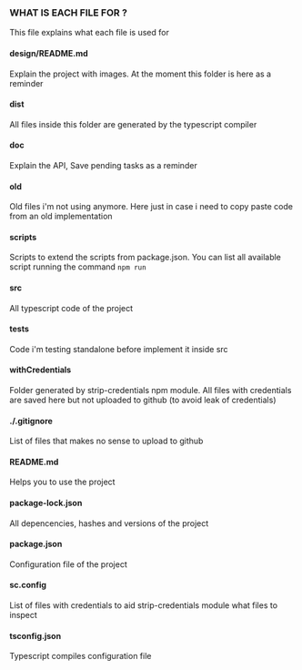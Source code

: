### WHAT IS EACH FILE FOR ?
This file explains what each file is used for

#### design/README.md
Explain the project with images. At the moment this folder is here as a reminder

#### dist
All files inside this folder are generated by the typescript compiler

#### doc
Explain the API, Save pending tasks as a reminder

#### old
Old files i'm not using anymore. Here just in case i need to copy paste code from an old implementation

#### scripts
Scripts to extend the scripts from package.json. You can list all available script running the command ```npm run```

#### src
All typescript code of the project

#### tests
Code i'm testing standalone before implement it inside src

#### withCredentials
Folder generated by strip-credentials npm module. All files with credentials are saved here but not uploaded to github (to avoid leak of credentials)

#### ./.gitignore
List of files that makes no sense to upload to github

#### README.md
Helps you to use the project

#### package-lock.json
All depencencies, hashes and versions of the project 

#### package.json
Configuration file of the project 

#### sc.config
List of files with credentials to aid strip-credentials module what files to inspect

#### tsconfig.json
Typescript compiles configuration file
